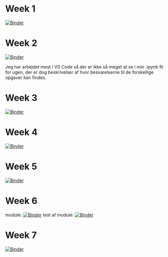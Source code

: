 # Week 1

[![Binder](https://mybinder.org/badge_logo.svg)](https://mybinder.org/v2/gh/Frederiket1912/my_notebooks/master?filepath=Week_1_Exercises.ipynb)

# Week 2

[![Binder](https://mybinder.org/badge_logo.svg)](https://mybinder.org/v2/gh/Frederiket1912/my_notebooks/master?filepath=Week_2_Exercises.ipynb)

Jeg har arbejdet mest i VS Code så der er ikke så meget at se i min .ipynb fil for ugen, der er dog beskrivelser af hvor besvarelserne til de forskellige opgaver kan findes.

# Week 3

[![Binder](https://mybinder.org/badge_logo.svg)](https://mybinder.org/v2/gh/Frederiket1912/my_notebooks/master?filepath=Week_3_Exercises.ipynb)

# Week 4

[![Binder](https://mybinder.org/badge_logo.svg)](https://mybinder.org/v2/gh/Frederiket1912/my_notebooks/master?filepath=Week_4_Exercises.ipynb)

# Week 5

[![Binder](https://mybinder.org/badge_logo.svg)](https://mybinder.org/v2/gh/Frederiket1912/my_notebooks/master?filepath=Week_5_Exercises.ipynb)

# Week 6


module: [![Binder](https://mybinder.org/badge_logo.svg)](https://mybinder.org/v2/gh/Frederiket1912/my_notebooks/master?filepath=Week_6_Exercise.ipynb)
test af module: [![Binder](https://mybinder.org/badge_logo.svg)](https://mybinder.org/v2/gh/Frederiket1912/my_notebooks/master?filepath=Week_6_Exercise_2.ipynb)

# Week 7

[![Binder](https://mybinder.org/badge_logo.svg)](https://mybinder.org/v2/gh/Frederiket1912/my_notebooks/master?filepath=Week_7_Exercise.ipynb)
